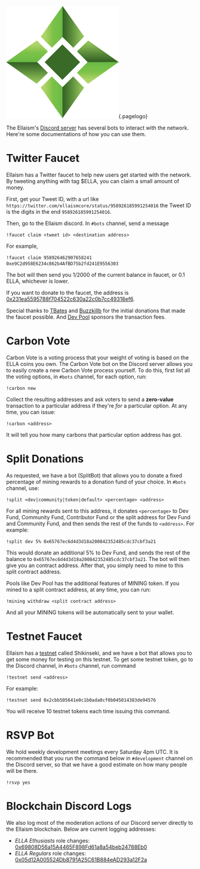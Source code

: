 ![Logo](/uploads/logo.png "Logo"){.pagelogo}
<!-- TITLE: Bots -->
<!-- SUBTITLE: Ellaism - A stable network with no premine and no dev fees -->

The Ellaism's [Discord server](https://discord.gg/gz9tURY) has several bots to interact with the network. Here're some documentations of how you can use them.

# Twitter Faucet

Ellaism has a Twitter faucet to help new users get started with the network. By tweeting anything with tag $ELLA, you can claim a small amount of money.

First, get your Tweet ID, with a url like `https://twitter.com/ellaismcore/status/958926185991254016` the Tweet ID is the digits in the end `958926185991254016`.

Then, go to the Ellaism discord. In `#bots` channel, send a message 
```
!faucet claim <tweet id> <destination address>
```

For example, 
```
!faucet claim 958926462907658241 0xe9C2d958E6234c862b4AfBD75b2fd241E9556303
```
The bot will then send you 1/2000 of the current balance in faucet, or 0.1 ELLA, whichever is lower.

If you want to donate to the faucet, the address is
[0x231ea5595788f704522c630a22c0b7cc49318ef6](https://explorer.ellaism.org/addr/0x231ea5595788f704522c630a22c0b7cc49318ef6).

Special thanks to [TBates](https://keybase.io/tbates76) and [Buzzkillb](https://keybase.io/buzzkillb) for the initial donations that made the faucet possible. And [Dev Pool](https://pool.ellaism.org) sponsors the transaction fees.


# Carbon Vote

Carbon Vote is a voting process that your weight of voting is based on the ELLA coins you own. The Carbon Vote bot on the Discord server allows you to easily create a new Carbon Vote process yourself. To do this, first list all the voting options, in `#bots` channel, for each option, run:

```
!carbon new
```

Collect the resulting addresses and ask voters to send a **zero-value** transaction to a particular address if they're *for* a particular option. At any time, you can issue:

```
!carbon <address>
```

It will tell you how many carbons that particular option address has got.


# Split Donations

As requested, we have a bot (SplitBot) that allows you to donate a fixed percentage of mining rewards to a donation fund of your choice. In `#bots` channel, use:

```
!split <dev|community|token|default> <percentage> <address>
```

For all mining rewards sent to this address, it donates `<percentage>` to Dev Fund, Community Fund, Contributor Fund or the split address for Dev Fund and Community Fund, and then sends the rest of the funds to `<address>`. For example:

```
!split dev 5% 0x65767ec6d4d3d18a200842352485cdc37cbf3a21
```

This would donate an additional 5% to Dev Fund, and sends the rest of the balance to `0x65767ec6d4d3d18a200842352485cdc37cbf3a21`. The bot will then give you an contract address. After that, you simply need to mine to this split contract address.

Pools like Dev Pool has the additional features of MINING token. If you mined to a split contract address, at any time, you can run:

```
!mining withdraw <split contract address>
```

And all your MINING tokens will be automatically sent to your wallet.


# Testnet Faucet

Ellaism has a [testnet](testnet) called Shikinseki, and we have a bot that allows you to get some money for testing on this testnet. 
To get some testnet token, go to the Discord channel, in `#bots` channel, run command 

```
!testnet send <address>
```

For example:

```
!testnet send 0x2cbb505641e0c1b0ada0cf0b045014383de94576
```

You will receive 10 testnet tokens each time issuing this command.


# RSVP Bot

We hold weekly development meetings every Saturday 4pm UTC. It is recommended that you run the command below in `#development` channel on the Discord server, so that we have a good estimate on how many people will be there.

```
!rsvp yes
```


# Blockchain Discord Logs

We also log most of the moderation actions of our Discord server directly to the Ellaism blockchain. Below are current logging addresses:

* *ELLA Ethusiasts* role changes: [0x69808D56a15A4465F898Fd61a8a54beb24788Eb0](https://explorer.ellaism.org/account/0x69808D56a15A4465F898Fd61a8a54beb24788Eb0)
* *ELLA Regulars* role changes: [0x05d12A005524Db8791A25C61B884eAD293a12F2a](https://explorer.ellaism.org/account/0x05d12A005524Db8791A25C61B884eAD293a12F2a)